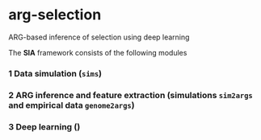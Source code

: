 # arg-selection
ARG-based inference of selection using deep learning

The __SIA__ framework consists of the following modules

### 1 Data simulation (`sims`)

### 2 ARG inference and feature extraction (simulations `sim2args` and empirical data `genome2args`)

### 3 Deep learning ()